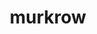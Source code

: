 ---
id: 198
title: murkrow
types: [dark,flying]
image: https://raw.githubusercontent.com/PokeAPI/sprites/master/sprites/pokemon/198.png
---